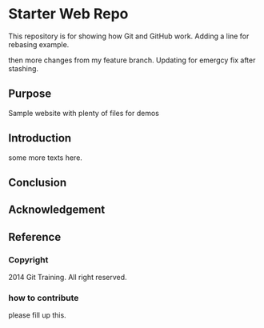 # Starter Web Repo

This repository is for showing how Git and GitHub work. Adding a line for rebasing example.

then more changes from my feature branch. Updating for emergcy fix after stashing.

## Purpose

Sample website with plenty of files for demos

## Introduction

some more texts here.

## Conclusion

## Acknowledgement

## Reference

### Copyright

2014 Git Training. All right reserved.

### how to contribute
please fill up this.
